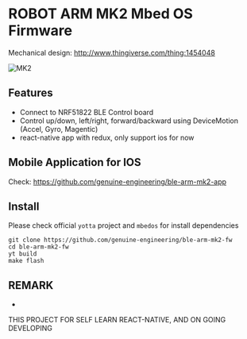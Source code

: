 
# ROBOT ARM MK2 Mbed OS Firmware

Mechanical design: http://www.thingiverse.com/thing:1454048

![MK2](http://thingiverse-production-new.s3.amazonaws.com/renders/fd/6a/20/49/04/3ed8d51cd6f4b9dd4e7e3726ac0d3a65_preview_featured.jpg)

## Features

- Connect to NRF51822 BLE Control board
- Control up/down, left/right, forward/backward using DeviceMotion (Accel, Gyro, Magentic)
- react-native app with redux, only support ios for now

## Mobile Application for IOS

Check: https://github.com/genuine-engineering/ble-arm-mk2-app

## Install

Please check official `yotta` project and `mbedos` for install dependencies

```
git clone https://github.com/genuine-engineering/ble-arm-mk2-fw
cd ble-arm-mk2-fw
yt build
make flash
```

## REMARK

- 

THIS PROJECT FOR SELF LEARN REACT-NATIVE, AND ON GOING DEVELOPING

